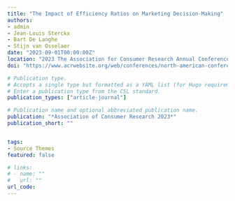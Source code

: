 ```yaml
---
title: "The Impact of Efficiency Ratios on Marketing Decision-Making"
authors:
- admin
- Jean-Louis Sterckx
- Bart De Langhe
- Stijn van Osselaer
date: "2023-09-01T00:00:00Z"
location: "2023 The Association for Consumer Research Annual Conference, Seattle, WA"
doi: "https://www.acrwebsite.org/web/conferences/north-american-conference"

# Publication type.
# Accepts a single type but formatted as a YAML list (for Hugo requirements).
# Enter a publication type from the CSL standard.
publication_types: ["article-journal"]

# Publication name and optional abbreviated publication name.
publication: "*Association of Consumer Research 2023*"
publication_short: ""


tags:
- Source Themes
featured: false

# links:
# - name: ""
#   url: ""
url_code: 
---
```


